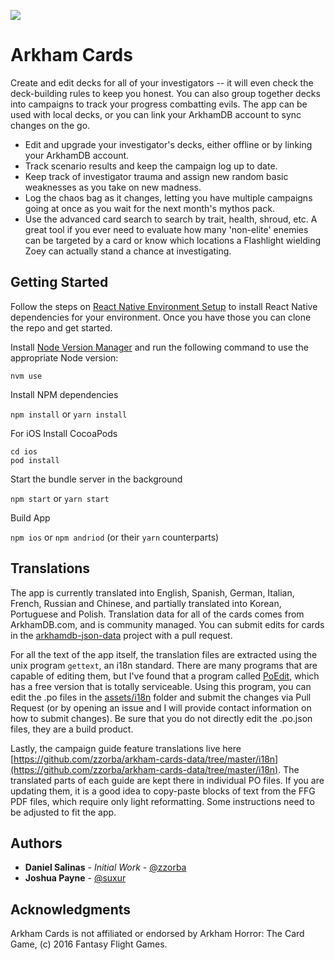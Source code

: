 

![](https://arkhamcards.jlpayne.com/img/icon.png)

# Arkham Cards

Create and edit decks for all of your investigators -- it will even check the deck-building rules to keep you honest. You can also group together decks into campaigns to track your progress combatting evils. The app can be used with local decks, or you can link your ArkhamDB account to sync changes on the go.

* Edit and upgrade your investigator's decks, either offline or by linking your ArkhamDB account.
* Track scenario results and keep the campaign log up to date.
* Keep track of investigator trauma and assign new random basic weaknesses as you take on new madness.
* Log the chaos bag as it changes, letting you have multiple campaigns going at once as you wait for the next month's mythos pack.
* Use the advanced card search to search by trait, health, shroud, etc. A great tool if you ever need to evaluate how many 'non-elite' enemies can be targeted by a card or know which locations a Flashlight wielding Zoey can actually stand a chance at investigating.

## Getting Started

Follow the steps on [React Native Environment Setup](https://reactnative.dev/docs/environment-setup) to install React Native dependencies for your environment. Once you have those you can clone the repo and get started.

Install [Node Version Manager](https://github.com/nvm-sh/nvm) and run the following command to use the appropriate Node version:

`nvm use`

Install NPM dependencies

`npm install` or `yarn install`

For iOS Install CocoaPods

```
cd ios
pod install
```

Start the bundle server in the background

`npm start` or `yarn start`

Build App

`npm ios` or `npm andriod` (or their `yarn` counterparts)

## Translations
The app is currently translated into English, Spanish, German, Italian, French, Russian and Chinese, and partially translated into Korean, Portuguese and Polish. Translation data for all of the cards comes from ArkhamDB.com, and is community managed. You can submit edits for cards in the [arkhamdb-json-data](https://github.com/kamalisk/arkhamdb-json-data/) project with a pull request.

For all the text of the app itself, the translation files are extracted using the unix program `gettext`, an i18n standard. There are many programs that are capable of editing them, but I've found that a program called [PoEdit](https://poedit.net/), which has a free version that is totally serviceable. Using this program, you can edit the .po files in the [assets/i18n](https://github.com/zzorba/ArkhamCards/tree/master/assets/i18n) folder and submit the changes via Pull Request (or by opening an issue and I will provide contact information on how to submit changes). Be sure that you do not directly edit the .po.json files, they are a build product.

Lastly, the campaign guide feature translations live here [https://github.com/zzorba/arkham-cards-data/tree/master/i18n](https://github.com/zzorba/arkham-cards-data/tree/master/i18n). The translated parts of each guide are kept there in individual PO files. If you are updating them, it is a good idea to copy-paste blocks of text from the FFG PDF files, which require only light reformatting. Some instructions need to be adjusted to fit the app.

## Authors

* **Daniel Salinas** - _Initial Work_ - [@zzorba](https://github.com/zzorba)
* **Joshua Payne** - [@suxur](https://github.com/suxur)

## Acknowledgments

Arkham Cards is not affiliated or endorsed by Arkham Horror: The Card Game, (c) 2016 Fantasy Flight Games.
